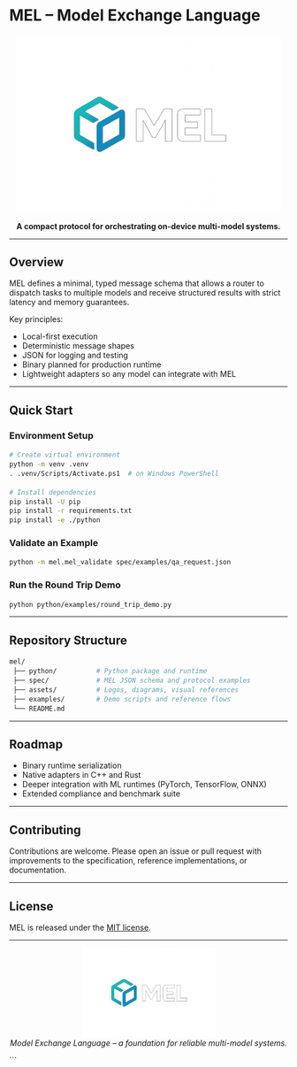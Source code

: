 # MEL – Model Exchange Language

<p align="center">
  <img src="assets/MEL_Small.png" alt="MEL Logo" width="480"/>
</p>

<p align="center">
  <b>A compact protocol for orchestrating on-device multi-model systems.</b>
</p>

---

## Overview

MEL defines a minimal, typed message schema that allows a router to dispatch tasks to multiple models and receive structured results with strict latency and memory guarantees.

Key principles:

- Local-first execution
- Deterministic message shapes
- JSON for logging and testing
- Binary planned for production runtime
- Lightweight adapters so any model can integrate with MEL

---

## Quick Start

### Environment Setup
```bash
# Create virtual environment
python -m venv .venv
. .venv/Scripts/Activate.ps1  # on Windows PowerShell

# Install dependencies
pip install -U pip
pip install -r requirements.txt
pip install -e ./python
```

### Validate an Example
```bash
python -m mel.mel_validate spec/examples/qa_request.json
```

### Run the Round Trip Demo
```bash
python python/examples/round_trip_demo.py
```

---

## Repository Structure
```bash
mel/
 ├── python/          # Python package and runtime
 ├── spec/            # MEL JSON schema and protocol examples
 ├── assets/          # Logos, diagrams, visual references
 ├── examples/        # Demo scripts and reference flows
 └── README.md
```

---

## Roadmap

- Binary runtime serialization
- Native adapters in C++ and Rust
- Deeper integration with ML runtimes (PyTorch, TensorFlow, ONNX)
- Extended compliance and benchmark suite

---

## Contributing

Contributions are welcome. Please open an issue or pull request with improvements to the specification, reference implementations, or documentation.

---

## License

MEL is released under the [MIT license](LICENSE).

---

<p align="center"> <img src="assets/MEL_Small.png" alt="MEL Logo" width="240"/><br/> <i>Model Exchange Language – a foundation for reliable multi-model systems.</i> </p> ```